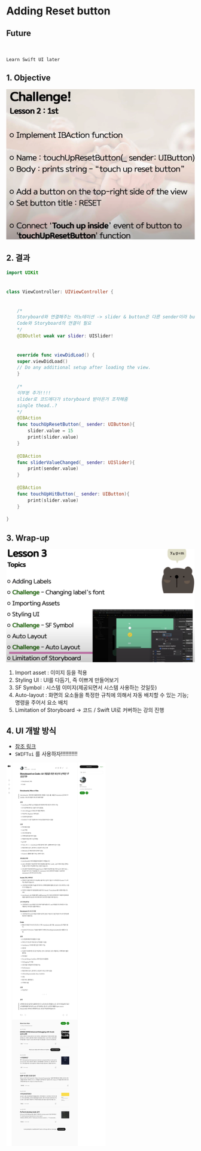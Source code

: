 # Adding Reset button

## Future

<br>

`Learn Swift UI later`

## 1. Objective

<img src='images/2022-05-09-21-43-23.png' />

## 2. 결과

```swift
import UIKit


class ViewController: UIViewController {


    /*
    Storyboard와 연결해주는 어노테이션 -> slider & button은 다른 sender이라 button은
    Code와 Storyboard의 연결이 필요
    */
    @IBOutlet weak var slider: UISlider!


    override func viewDidLoad() {
    super.viewDidLoad()
    // Do any additional setup after loading the view.
    }

    /*
    이부분 추가!!!!
    slider로 코드에다가 storyboard 받아온거 조작해줌
    single thead..?
    */
    @IBAction
    func touchUpResetButton(_ sender: UIButton){
        slider.value = 15
        print(slider.value)
    }

    @IBAction
    func sliderValueChanged(_ sender: UISlider){
        print(sender.value)
    }

    @IBAction
    func touchUpHitButton(_ sender: UIButton){
        print(slider.value)
    }

}

```

## 3. Wrap-up

<img src='images/2022-05-10-22-14-29.png' />

1. Import asset : 이미지 등을 적용
2. Styling UI : UI를 다듬기, 즉 이쁘게 만들어보기
3. SF Symbol : 시스템 이미지(제공되면서 시스템 사용하는 것일듯)
4. Auto-layout : 화면의 요소들을 특정한 규칙에 의해서 자동 배치할 수 있는 기능; 명령을 주어서 요소 배치
5. Limitation of Storyboard -> 코드 / Swift UI로 커버하는 강의 진행

## 4. UI 개발 방식

- [참조 링크](https://trilliwon.medium.com/storyboard-vs-code-510afb519d45)
- `SWIFTui` 를 사용하자!!!!!!!!!!!

<img src='images/2022-05-10-22-00-55.png' />
